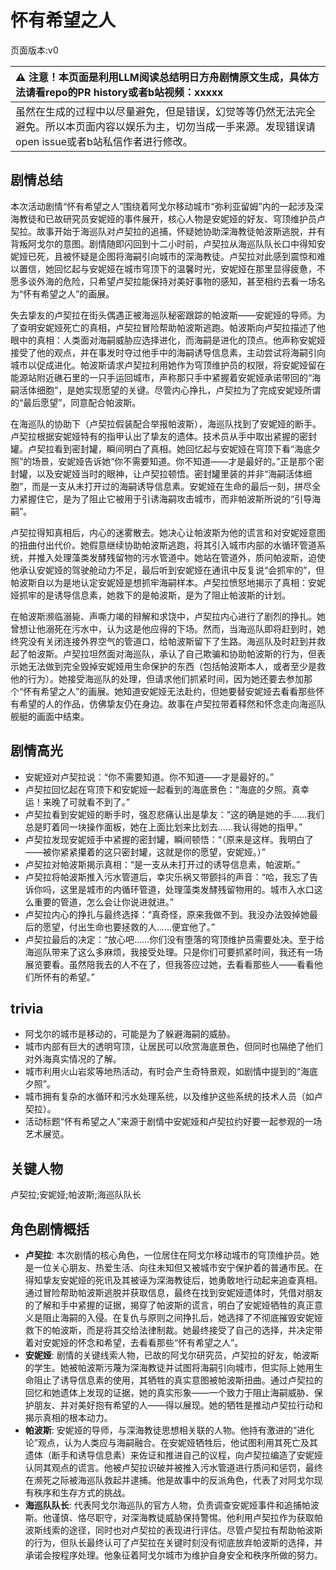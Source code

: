 # 怀有希望之人
页面版本:v0
 

| :warning: 注意！本页面是利用LLM阅读总结明日方舟剧情原文生成，具体方法请看repo的PR history或者b站视频：xxxxx           |
|:----------------------------|
| 虽然在生成的过程中以尽量避免，但是错误，幻觉等等仍然无法完全避免。所以本页面内容以娱乐为主，切勿当成一手来源。发现错误请open issue或者b站私信作者进行修改。|



## 剧情总结
本次活动剧情“怀有希望之人”围绕着阿戈尔移动城市“弥利亚留姆”内的一起涉及深海教徒和已故研究员安妮娅的事件展开，核心人物是安妮娅的好友、穹顶维护员卢契拉。故事开始于海巡队对卢契拉的追捕，怀疑她协助深海教徒帕波斯逃脱，并有背叛阿戈尔的意图。剧情随即闪回到十二小时前，卢契拉从海巡队队长口中得知安妮娅已死，且被怀疑是企图将海嗣引向城市的深海教徒。卢契拉对此感到震惊和难以置信，她回忆起与安妮娅在城市穹顶下的温馨时光，安妮娅在那里显得疲惫，不愿多谈外海的危险，只希望卢契拉能保持对美好事物的感知，甚至相约去看一场名为“怀有希望之人”的画展。

失去挚友的卢契拉在街头偶遇正被海巡队秘密跟踪的帕波斯——安妮娅的导师。为了查明安妮娅死亡的真相，卢契拉冒险帮助帕波斯逃跑。帕波斯向卢契拉描述了他眼中的真相：人类面对海嗣威胁应选择进化，而海嗣是进化的顶点。他声称安妮娅接受了他的观点，并在事发时夺过他手中的海嗣诱导信息素，主动尝试将海嗣引向城市以促成进化。帕波斯请求卢契拉利用她作为穹顶维护员的权限，将安妮娅留在能源站附近礁石里的一只手运回城市，声称那只手中紧握着安妮娅承诺带回的“海嗣活体细胞”，是她实现愿望的关键。尽管内心挣扎，卢契拉为了完成安妮娅所谓的“最后愿望”，同意配合帕波斯。

在海巡队的协助下（卢契拉假装配合举报帕波斯），海巡队找到了安妮娅的断手。卢契拉根据安妮娅特有的指甲认出了挚友的遗体。技术员从手中取出紧握的密封罐。卢契拉看到密封罐，瞬间明白了真相。她回忆起与安妮娅在穹顶下看“海底夕照”的场景，安妮娅告诉她“你不需要知道。你不知道——才是最好的。”正是那个密封罐，以及安妮娅当时的眼神，让卢契拉顿悟。密封罐里装的并非“海嗣活体细胞”，而是一支从未打开过的海嗣诱导信息素。安妮娅在生命的最后一刻，拼尽全力紧握住它，是为了阻止它被用于引诱海嗣攻击城市，而非帕波斯所说的“引导海嗣”。

卢契拉得知真相后，内心的迷雾散去。她决心让帕波斯为他的谎言和对安妮娅意图的扭曲付出代价。她假意继续协助帕波斯逃跑，将其引入城市内部的水循环管道系统，并推入处理藻类发酵残留物的污水管道中。她站在管道外，质问帕波斯，迫使他承认安妮娅的驾驶舱动力不足，最后听到安妮娅在通讯中反复说“会抓牢的”，但帕波斯自以为是地认定安妮娅是想抓牢海嗣样本。卢契拉愤怒地揭示了真相：安妮娅抓牢的是诱导信息素，她救下的是帕波斯，是为了阻止帕波斯的计划。

在帕波斯濒临溺毙、声嘶力竭的辩解和求饶中，卢契拉内心进行了剧烈的挣扎。她曾想让他溺死在污水中，认为这是他应得的下场。然而，当海巡队即将赶到时，她终究没有关闭连接外界空气的管道口，给帕波斯留下了生路。海巡队及时赶到并救起了帕波斯。卢契拉坦然面对海巡队，承认了自己欺骗和协助帕波斯的行为，但表示她无法做到完全毁掉安妮娅用生命保护的东西（包括帕波斯本人，或者至少是救他的行为）。她接受海巡队的处理，但请求他们抓紧时间，因为她还要去参加那个“怀有希望之人”的画展。她知道安妮娅无法赴约，但她要替安妮娅去看看那些怀有希望的人的作品，仿佛挚友仍在身边。故事在卢契拉带着释然和怀念走向海巡队舰艇的画面中结束。
## 剧情高光
- 安妮娅对卢契拉说：“你不需要知道。你不知道——才是最好的。”
- 卢契拉回忆起在穹顶下和安妮娅一起看到的海底景色：“海底的夕照。真幸运！来晚了可就看不到了。”
- 卢契拉看到安妮娅的断手时，强忍悲痛认出是挚友：“这的确是她的手......我们总是盯着同一块操作面板，她在上面比划来比划去......我认得她的指甲。”
- 卢契拉发现安妮娅手中紧握的密封罐，瞬间顿悟：“（原来是这样。我明白了——被你紧紧攥着的这只密封罐，这就是你的愿望，安妮娅。）”
- 卢契拉对帕波斯揭示真相：“是一支从未打开过的诱导信息素，帕波斯。”
- 卢契拉将帕波斯推入污水管道后，幸灾乐祸又带颤抖的声音：“哈，我忘了告诉你吗，这里是城市的内循环管道，处理藻类发酵残留物用的。城市入水口这么重要的管道，怎么会让你说进就进。”
- 卢契拉内心的挣扎与最终选择：“真奇怪，原来我做不到。我没办法毁掉她最后的愿望，付出生命也要拯救的人......便宜他了。”
- 卢契拉最后的决定：“放心吧......你们没有堕落的穹顶维护员需要处决。至于给海巡队带来了这么多麻烦，我接受处理。只是你们可要抓紧时间，我还有一场展览要看。虽然陪我去的人不在了，但我答应过她，去看看那些人——看看他们所怀有的希望。”
## trivia
- 阿戈尔的城市是移动的，可能是为了躲避海嗣的威胁。
- 城市内部有巨大的透明穹顶，让居民可以欣赏海底景色，但同时也隔绝了他们对外海真实情况的了解。
- 城市利用火山岩浆等地热活动，有时会产生奇特景观，如剧情中提到的“海底夕照”。
- 城市拥有复杂的水循环和污水处理系统，以及维护这些系统的技术人员（如卢契拉）。
- 活动标题“怀有希望之人”来源于剧情中安妮娅和卢契拉约好要一起参观的一场艺术展览。
## 关键人物
卢契拉;安妮娅;帕波斯;海巡队队长
## 角色剧情概括
-   **卢契拉**: 本次剧情的核心角色，一位居住在阿戈尔移动城市的穹顶维护员。她是一位关心朋友、热爱生活、向往未知但又被城市安宁保护着的普通市民。在得知挚友安妮娅的死讯及其被诬为深海教徒后，她勇敢地行动起来追查真相。通过冒险帮助帕波斯逃脱并获取信息，最终在找到安妮娅遗体时，凭借对朋友的了解和手中紧握的证据，揭穿了帕波斯的谎言，明白了安妮娅牺牲的真正意义是阻止海嗣的入侵。在复仇与原则之间挣扎后，她选择了不彻底摧毁安妮娅救下的帕波斯，而是将其交给法律制裁。她最终接受了自己的选择，并决定带着对安妮娅的怀念和希望，去看看那些“怀有希望之人”。
-   **安妮娅**: 剧情的关键线索人物，已故的阿戈尔研究员，卢契拉的好友，帕波斯的学生。她被帕波斯污蔑为深海教徒并试图将海嗣引向城市，但实际上她用生命阻止了诱导信息素的使用，其牺牲的真实意图被帕波斯扭曲。通过卢契拉的回忆和她遗体上发现的证据，她的真实形象——一个致力于阻止海嗣威胁、保护朋友、并对美好抱有希望的人——得以展现。她的牺牲是推动卢契拉行动和揭示真相的根本动力。
-   **帕波斯**: 安妮娅的导师，与深海教徒思想相关联的人物。他持有激进的“进化论”观点，认为人类应与海嗣融合。在安妮娅牺牲后，他试图利用其死亡及其遗体（断手和诱导信息素）来佐证和推进自己的议程，向卢契拉编造了安妮娅认同其观点的谎言。他被卢契拉识破并被推入污水管道进行质问和惩罚，最终在濒死之际被海巡队救起并逮捕。他是故事中的反派角色，代表了对阿戈尔现有秩序和生存方式的挑战。
-   **海巡队队长**: 代表阿戈尔海巡队的官方人物，负责调查安妮娅事件和追捕帕波斯。他谨慎、恪尽职守，对深海教徒威胁保持警惕。他利用卢契拉作为获取帕波斯线索的途径，同时也对卢契拉的表现进行评估。尽管卢契拉有帮助帕波斯的行为，但队长最终认可了卢契拉在关键时刻没有彻底放弃帕波斯的选择，并承诺会按程序处理。他象征着阿戈尔城市为维护自身安全和秩序所做的努力。